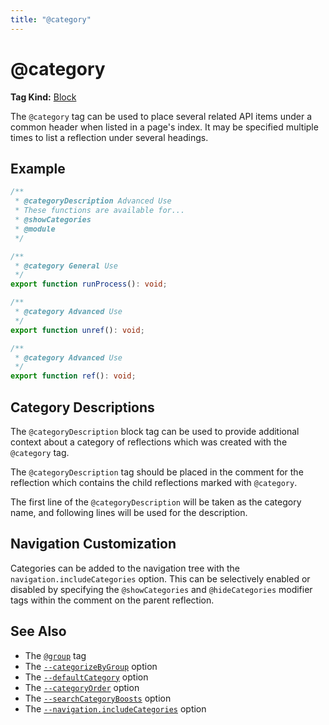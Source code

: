 ```yaml
---
title: "@category"
---
```


# @category

**Tag Kind:** [Block](../tags.md#block-tags)

The `@category` tag can be used to place several related API items under a
common header when listed in a page's index. It may be specified multiple times
to list a reflection under several headings.

## Example

```ts
/**
 * @categoryDescription Advanced Use
 * These functions are available for...
 * @showCategories
 * @module
 */

/**
 * @category General Use
 */
export function runProcess(): void;

/**
 * @category Advanced Use
 */
export function unref(): void;

/**
 * @category Advanced Use
 */
export function ref(): void;
```

## Category Descriptions

The `@categoryDescription` block tag can be used to provide additional context
about a category of reflections which was created with the
`@category` tag.

The `@categoryDescription` tag should be placed in the comment for the
reflection which contains the child reflections marked with `@category`.

The first line of the `@categoryDescription` will be taken as the category name,
and following lines will be used for the description.

## Navigation Customization

Categories can be added to the navigation tree with the
`navigation.includeCategories` option. This can be selectively enabled or
disabled by specifying the `@showCategories` and `@hideCategories` modifier tags
within the comment on the parent reflection.

## See Also

- The [`@group`](group.md) tag
- The [`--categorizeByGroup`](../options/organization.md#categorizebygroup) option
- The [`--defaultCategory`](../options/organization.md#defaultcategory) option
- The [`--categoryOrder`](../options/organization.md#categoryorder) option
- The [`--searchCategoryBoosts`](../options/output.md#searchcategoryboosts) option
- The [`--navigation.includeCategories`](../options/output.md#navigation) option
